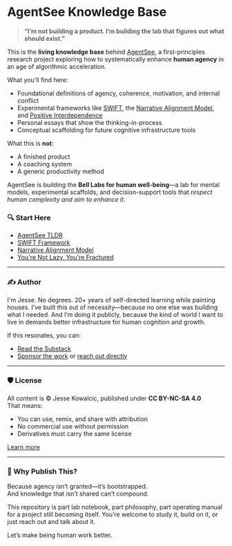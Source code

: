 # AgentSee Knowledge Base

> **“I’m not building a product. I’m building the lab that figures out what should exist.”**

This is the **living knowledge base** behind [AgentSee](https://againstdeclivity.substack.com), a first-principles research project exploring how to systematically enhance **human agency** in an age of algorithmic acceleration.

What you'll find here:
- Foundational definitions of agency, coherence, motivation, and internal conflict
- Experimental frameworks like [SWIFT](./SWIFT-Framework.md), the [Narrative Alignment Model](./Narrative-Alignment-Model.md), and [Positive Interdependence](./Definition-Positive-Interdependence.md)
- Personal essays that show the thinking-in-process
- Conceptual scaffolding for future cognitive infrastructure tools

What this is **not**:
- A finished product
- A coaching system
- A generic productivity method

AgentSee is building the **Bell Labs for human well-being**—a lab for mental models, experimental scaffolds, and decision-support tools that *respect human complexity and aim to enhance it*.

### 🔍 Start Here
- [AgentSee TLDR](./AgentSeeTLDR.md)
- [SWIFT Framework](./SWIFT-Framework.md)
- [Narrative Alignment Model](./Narrative-Alignment-Model.md)
- [You're Not Lazy, You're Fractured](./You're-Not-Lazy,-You're-Fractured.md)

---

### ✍️ Author
I'm Jesse. No degrees. 20+ years of self-directed learning while painting houses. I’ve built this out of necessity—because no one else was building what I needed. And I’m doing it publicly, because the kind of world I want to live in demands better infrastructure for human cognition and growth.

If this resonates, you can:
- [Read the Substack](https://againstdeclivity.substack.com)
- [Sponsor the work](#) or [reach out directly](mailto:jesseckowalcic@gmail.com)

---

### 🛡️ License
All content is © Jesse Kowalcic, published under **CC BY-NC-SA 4.0**  
That means:
- You can use, remix, and share with attribution
- No commercial use without permission
- Derivatives must carry the same license

[Learn more](https://creativecommons.org/licenses/by-nc-sa/4.0/)

---

### 🧠 Why Publish This?

Because agency isn’t granted—it’s bootstrapped.  
And knowledge that isn’t shared can’t compound.

This repository is part lab notebook, part philosophy, part operating manual for a project still becoming itself. You’re welcome to study it, build on it, or just reach out and talk about it.

Let’s make being human work better.

